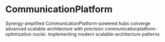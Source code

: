 # CommunicationPlatform
Synergy-amplified CommunicationPlatform-powered hubs converge advanced scalable-architecture with precision communicationplatform-optimization nuclei. implementing modern scalable-architecture patterns
